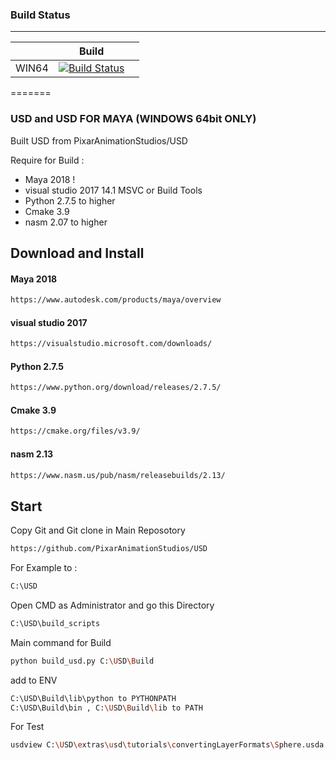 
### Build Status
------------

|       | Build |  |
| ----- | ------ | --- |
| WIN64 | [![Build Status](https://travis-ci.org/PixarAnimationStudios/USD.svg?branch=master)](https://travis-ci.org/PixarAnimationStudios/USD) | 

=======

### USD and USD FOR MAYA (WINDOWS 64bit ONLY)
Built USD from PixarAnimationStudios/USD

Require for Build :
- Maya 2018 !
- visual studio 2017 14.1 MSVC or Build Tools
- Python 2.7.5 to higher
- Cmake 3.9 
- nasm 2.07 to higher

## Download and Install

#### Maya 2018
```bash
https://www.autodesk.com/products/maya/overview
```
#### visual studio 2017
```bash
https://visualstudio.microsoft.com/downloads/
```
#### Python 2.7.5
```bash
https://www.python.org/download/releases/2.7.5/
```
#### Cmake 3.9 
```bash
https://cmake.org/files/v3.9/
```
#### nasm 2.13
```bash
https://www.nasm.us/pub/nasm/releasebuilds/2.13/
```

## Start

Copy Git and Git clone in Main Reposotory
```bash
https://github.com/PixarAnimationStudios/USD
```
For Example to :
```bash
C:\USD
```
Open CMD as Administrator and go this Directory
```bash
C:\USD\build_scripts
```
Main command for Build
```bash
python build_usd.py C:\USD\Build
```

add to ENV
```bash
C:\USD\Build\lib\python to PYTHONPATH
C:\USD\Build\bin , C:\USD\Build\lib to PATH
```

For Test
```bash
usdview C:\USD\extras\usd\tutorials\convertingLayerFormats\Sphere.usda
```















